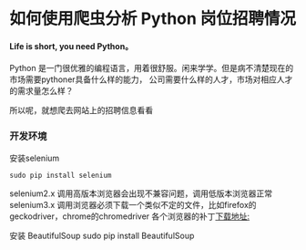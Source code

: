 # 如何使用爬虫分析 Python 岗位招聘情况

#### Life is short, you need Python。

Python 是一门很优雅的编程语言，用着很舒服。闲来学学。但是病不清楚现在的市场需要pythoner具备什么样的能力，
公司需要什么样的人才，市场对相应人才的需求量怎么样？

所以呢，就想爬去网站上的招聘信息看看

### 开发环境

安装selenium

    sudo pip install selenium

selenium2.x 调用高版本浏览器会出现不兼容问题，调用低版本浏览器正常
selenium3.x 调用浏览器必须下载一个类似不定的文件，比如firefox的geckodriver，chrome的chromedriver
各个浏览器的补丁[下载地址:](http://www.seleniumhq.org/download/)

安装 BeautifulSoup
    sudo pip install BeautifulSoup